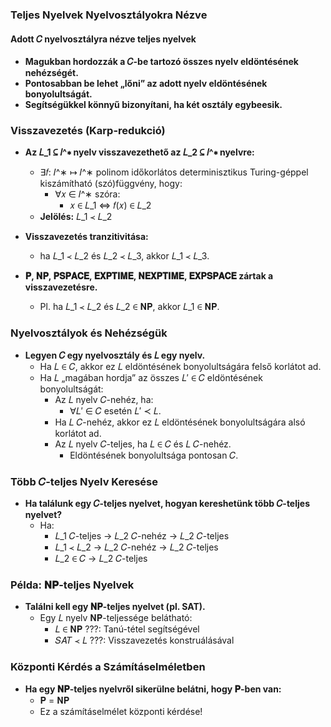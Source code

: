 ### Teljes Nyelvek Nyelvosztályokra Nézve

#### Adott 𝐶 nyelvosztályra nézve teljes nyelvek
- **Magukban hordozzák a 𝐶-be tartozó összes nyelv eldöntésének nehézségét.**
- **Pontosabban be lehet „lőni” az adott nyelv eldöntésének bonyolultságát.**
- **Segítségükkel könnyű bizonyítani, ha két osztály egybeesik.**

### Visszavezetés (Karp-redukció)

- **Az 𝐿_1 ⊆ 𝐼^∗ nyelv visszavezethető az 𝐿_2 ⊆ 𝐼^∗ nyelvre:**
  - ∃𝑓: 𝐼^∗ ↦ 𝐼^∗ polinom időkorlátos determinisztikus Turing-géppel kiszámítható (szó)függvény, hogy:
    - ∀𝑥 ∈ 𝐼^∗ szóra:
      - 𝑥 ∈ 𝐿_1 ⇔ 𝑓(𝑥) ∈ 𝐿_2
  - **Jelölés:** 𝐿_1 ≺ 𝐿_2

- **Visszavezetés tranzitivitása:**
  - ha 𝐿_1 ≺ 𝐿_2 és 𝐿_2 ≺ 𝐿_3, akkor 𝐿_1 ≺ 𝐿_3.

- **𝐏, 𝐍𝐏, 𝐏𝐒𝐏𝐀𝐂𝐄, 𝐄𝐗𝐏𝐓𝐈𝐌𝐄, 𝐍𝐄𝐗𝐏𝐓𝐈𝐌𝐄, 𝐄𝐗𝐏𝐒𝐏𝐀𝐂𝐄 zártak a visszavezetésre.**
  - Pl. ha 𝐿_1 ≺ 𝐿_2 és 𝐿_2 ∈ 𝐍𝐏, akkor 𝐿_1 ∈ 𝐍𝐏.

### Nyelvosztályok és Nehézségük

- **Legyen 𝐶 egy nyelvosztály és 𝐿 egy nyelv.**
  - Ha 𝐿 ∈ 𝐶, akkor ez 𝐿 eldöntésének bonyolultságára felső korlátot ad.
  - Ha 𝐿 „magában hordja” az összes 𝐿′ ∈ 𝐶 eldöntésének bonyolultságát:
    - Az 𝐿 nyelv 𝐶-nehéz, ha:
      - ∀𝐿′ ∈ 𝐶 esetén 𝐿′ ≺ 𝐿.
    - Ha 𝐿 𝐶-nehéz, akkor ez 𝐿 eldöntésének bonyolultságára alsó korlátot ad.
    - Az 𝐿 nyelv 𝐶-teljes, ha 𝐿 ∈ 𝐶 és 𝐿 𝐶-nehéz.
      - Eldöntésének bonyolultsága pontosan 𝐶.

### Több 𝐶-teljes Nyelv Keresése

- **Ha találunk egy 𝐶-teljes nyelvet, hogyan kereshetünk több 𝐶-teljes nyelvet?**
  - Ha:
    - 𝐿_1 𝐶-teljes → 𝐿_2 𝐶-nehéz → 𝐿_2 𝐶-teljes
    - 𝐿_1 ≺ 𝐿_2 → 𝐿_2 𝐶-nehéz → 𝐿_2 𝐶-teljes
    - 𝐿_2 ∈ 𝐶 → 𝐿_2 𝐶-teljes

### Példa: 𝐍𝐏-teljes Nyelvek

- **Találni kell egy 𝐍𝐏-teljes nyelvet (pl. SAT).**
  - Egy 𝐿 nyelv 𝐍𝐏-teljessége belátható:
    - 𝐿 ∈ 𝐍𝐏 ???: Tanú-tétel segítségével
    - 𝑆𝐴𝑇 ≺ 𝐿 ???: Visszavezetés konstruálásával

### Központi Kérdés a Számításelméletben

- **Ha egy 𝐍𝐏-teljes nyelvről sikerülne belátni, hogy 𝐏-ben van:**
  - 𝐏 = 𝐍𝐏
  - Ez a számításelmélet központi kérdése!
